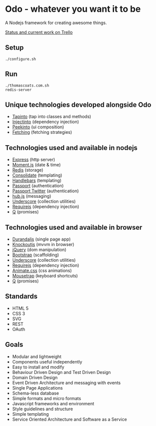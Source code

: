 # Odo - whatever you want it to be

A Nodejs framework for creating awesome things.

[Status and current work on Trello](https://trello.com/board/odo/4f7b3e995aa70d786202e667)


## Setup

```
./configure.sh
```

## Run

```
./thomascoats.com.sh
redis-server
```


## Unique technologies developed alongside Odo

* [Tapinto](https://github.com/tcoats/tapinto) (tap into classes and methods)
* [Injectinto](https://github.com/tcoats/injectinto) (dependency injection)
* [Peekinto](https://github.com/tcoats/peekinto) (ui composition)
* [Fetching](https://github.com/tcoats/fetching) (fetching strategies)


## Technologies used and available in nodejs

* [Express](http://expressjs.com/) (http server)
* [Moment.js](http://momentjs.com/) (date & time)
* [Redis](http://redis.io/) (storage)
* [Consolidate](http://jsdoc.info/visionmedia/consolidate.js/) (templating)
* [Handlebars](http://handlebarsjs.com/) (templating)
* [Passport](http://passportjs.org/) (authentication)
* [Passport Twitter](https://github.com/jaredhanson/passport-twitter) (authentication)
* [hub.js](http://maxantoni.de/projects/hub.js/) (messaging)
* [Underscore](http://underscorejs.org/) (collection utilities)
* [Requirejs](http://requirejs.org/) (dependency injection)
* [Q](https://github.com/kriskowal/q) (promises)


## Technologies used and available in browser

* [Durandaljs](http://durandaljs.com/) (single page app)
* [Knockoutjs](http://knockoutjs.com/) (mvvm in browser)
* [jQuery](http://jquery.com/) (dom manipulation)
* [Bootstrap](http://getbootstrap.com/) (scaffolding)
* [Underscore](http://underscorejs.org/) (collection utilities)
* [Requirejs](http://requirejs.org/) (dependency injection)
* [Animate.css](https://daneden.me/animate/) (css animations)
* [Mousetrap](http://craig.is/killing/mice) (keyboard shortcuts)
* [Q](https://github.com/kriskowal/q) (promises)


## Standards

* HTML 5
* CSS 3
* SVG
* REST
* OAuth

## Goals

* Modular and lightweight
* Components useful independently
* Easy to install and modify
* Behaviour Driven Design and Test Driven Design
* Domain Driven Design
* Event Driven Architecture and messaging with events
* Single Page Applications
* Schema-less database
* Simple formats and micro formats
* Javascript frameworks and environment
* Style guidelines and structure
* Simple templating
* Service Oriented Architecture and Software as a Service